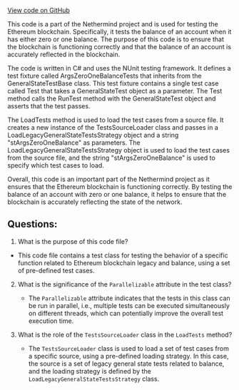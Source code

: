 [View code on GitHub](https://github.com/NethermindEth/nethermind/src/Nethermind/Ethereum.Blockchain.Legacy.Test/ArgsZeroOneBalanceTests.cs)

This code is a part of the Nethermind project and is used for testing the Ethereum blockchain. Specifically, it tests the balance of an account when it has either zero or one balance. The purpose of this code is to ensure that the blockchain is functioning correctly and that the balance of an account is accurately reflected in the blockchain.

The code is written in C# and uses the NUnit testing framework. It defines a test fixture called ArgsZeroOneBalanceTests that inherits from the GeneralStateTestBase class. This test fixture contains a single test case called Test that takes a GeneralStateTest object as a parameter. The Test method calls the RunTest method with the GeneralStateTest object and asserts that the test passes.

The LoadTests method is used to load the test cases from a source file. It creates a new instance of the TestsSourceLoader class and passes in a LoadLegacyGeneralStateTestsStrategy object and a string "stArgsZeroOneBalance" as parameters. The LoadLegacyGeneralStateTestsStrategy object is used to load the test cases from the source file, and the string "stArgsZeroOneBalance" is used to specify which test cases to load.

Overall, this code is an important part of the Nethermind project as it ensures that the Ethereum blockchain is functioning correctly. By testing the balance of an account with zero or one balance, it helps to ensure that the blockchain is accurately reflecting the state of the network.
## Questions: 
 1. What is the purpose of this code file?
   - This code file contains a test class for testing the behavior of a specific function related to Ethereum blockchain legacy and balance, using a set of pre-defined test cases.

2. What is the significance of the `Parallelizable` attribute in the test class?
   - The `Parallelizable` attribute indicates that the tests in this class can be run in parallel, i.e., multiple tests can be executed simultaneously on different threads, which can potentially improve the overall test execution time.

3. What is the role of the `TestsSourceLoader` class in the `LoadTests` method?
   - The `TestsSourceLoader` class is used to load a set of test cases from a specific source, using a pre-defined loading strategy. In this case, the source is a set of legacy general state tests related to balance, and the loading strategy is defined by the `LoadLegacyGeneralStateTestsStrategy` class.